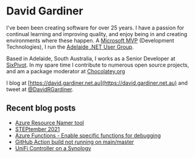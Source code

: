 # David Gardiner

I've been been creating software for over 25 years. I have a passion for continual learning and improving quality, and enjoy being in and creating environments where these happen. A [Microsoft MVP](https://mvp.microsoft.com/en-us/PublicProfile/5001655) (Development Technologies), I run the [Adelaide .NET User Group](https://www.adnug.net).

Based in Adelaide, South Australia, I works as a Senior Developer at [SixPivot](https://www.sixpivot.com.au). In my spare time I contribute to numerous open source projects, and am a package moderator at [Chocolatey.org](https://chocolatey.org)

I blog at [https://david.gardiner.net.au](https://david.gardiner.net.au) and tweet at [@DavidRGardiner](https://twitter.com/DavidRGardiner).

## Recent blog posts

<!--START_SECTION:posts-->
* [Azure Resource Namer tool](https:&#x2F;&#x2F;david.gardiner.net.au&#x2F;2021&#x2F;10&#x2F;azure-resource-namer.html)
* [STEPtember 2021](https:&#x2F;&#x2F;david.gardiner.net.au&#x2F;2021&#x2F;09&#x2F;steptember.html)
* [Azure Functions - Enable specific functions for debugging](https:&#x2F;&#x2F;david.gardiner.net.au&#x2F;2021&#x2F;08&#x2F;azure-functions-specific-functions.html)
* [GitHub Action build not running on main&#x2F;master](https:&#x2F;&#x2F;david.gardiner.net.au&#x2F;2021&#x2F;07&#x2F;github-actions-not-running.html)
* [UniFi Controller on a Synology](https:&#x2F;&#x2F;david.gardiner.net.au&#x2F;2021&#x2F;07&#x2F;synology-unifi.html)
<!--END_SECTION:posts-->